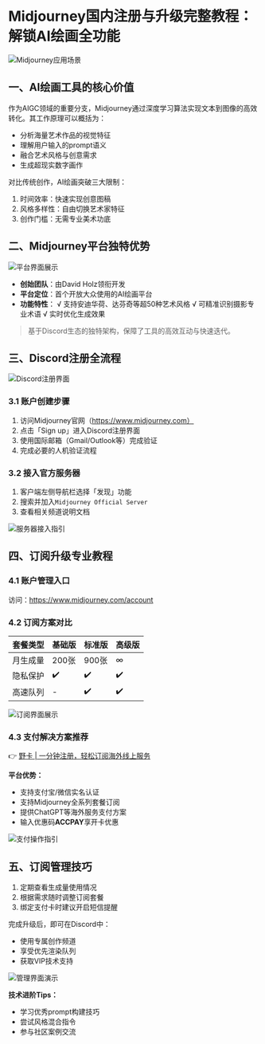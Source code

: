 # Midjourney国内注册与升级完整教程：解锁AI绘画全功能

![Midjourney应用场景](https://bbtdd.com/wp-content/uploads/img/316374473137928.webp)

## 一、AI绘画工具的核心价值
作为AIGC领域的重要分支，Midjourney通过深度学习算法实现文本到图像的高效转化。其工作原理可以概括为：
- 分析海量艺术作品的视觉特征
- 理解用户输入的prompt语义
- 融合艺术风格与创意需求
- 生成超现实数字画作

对比传统创作，AI绘画突破三大限制：
1. 时间效率：快速实现创意图稿
2. 风格多样性：自由切换艺术家特征
3. 创作门槛：无需专业美术功底

## 二、Midjourney平台独特优势
![平台界面展示](https://bbtdd.com/wp-content/uploads/img/1883125150197.webp)

- **创始团队**：由David Holz领衔开发
- **平台定位**：首个开放大众使用的AI绘画平台
- **功能特性**：
  √ 支持安迪华荷、达芬奇等超50种艺术风格
  √ 可精准识别摄影专业术语
  √ 实时优化生成效果

> 基于Discord生态的独特架构，保障了工具的高效互动与快速迭代。

## 三、Discord注册全流程
![Discord注册界面](https://bbtdd.com/wp-content/uploads/img/3463198909693306.webp)

### 3.1 账户创建步骤
1. 访问Midjourney官网（https://www.midjourney.com）
2. 点击「Sign up」进入Discord注册界面
3. 使用国际邮箱（Gmail/Outlook等）完成验证
4. 完成必要的人机验证流程

### 3.2 接入官方服务器
1. 客户端左侧导航栏选择「发现」功能
2. 搜索并加入`Midjourney Official Server`
3. 查看相关频道说明文档

![服务器接入指引](https://bbtdd.com/wp-content/uploads/img/716398223682.webp)

## 四、订阅升级专业教程
### 4.1 账户管理入口
访问：https://www.midjourney.com/account

### 4.2 订阅方案对比
| 套餐类型 | 基础版 | 标准版 | 高级版 |
|---------|-------|-------|-------|
| 月生成量 | 200张  | 900张 | ∞     |
| 隐私保护 | ✔️     | ✔️     | ✔️     |
| 高速队列 | -     | ✔️     | ✔️     |

![订阅界面展示](https://bbtdd.com/wp-content/uploads/img/25337694605310.webp)

### 4.3 支付解决方案推荐
👉 [野卡 | 一分钟注册，轻松订阅海外线上服务](https://bbtdd.com/yeka)

**平台优势：**
- 支持支付宝/微信实名认证
- 支持Midjourney全系列套餐订阅
- 提供ChatGPT等海外服务支付方案
- 输入优惠码**ACCPAY**享开卡优惠

![支付操作指引](https://bbtdd.com/wp-content/uploads/img/23745492644.webp)

## 五、订阅管理技巧
1. 定期查看生成量使用情况
2. 根据需求随时调整订阅套餐
3. 绑定支付卡时建议开启短信提醒

完成升级后，即可在Discord中：
- 使用专属创作频道
- 享受优先渲染队列
- 获取VIP技术支持

![管理界面演示](https://bbtdd.com/wp-content/uploads/img/1376808257.webp)

**技术进阶Tips：**
- 学习优秀prompt构建技巧
- 尝试风格混合指令
- 参与社区案例交流